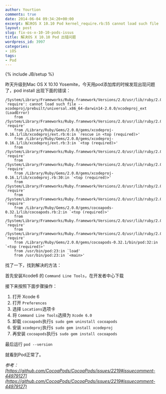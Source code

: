 ```yaml
---
author: Yourtion
comments: true
date: 2014-06-04 09:34:20+00:00
excerpt: 解决OS X 10.10 Pod kernel_require.rb:55 cannot load such file xcodeproj
layout: post
slug: fix-os-x-10-10-pods-issus
title: 解决OS X 10.10 Pod 出错问题
wordpress_id: 3997
categories:
- iOS
tags:
- Pod
---
```

{% include JB/setup %}

昨天升级到Mac OS X 10.10 Yosemite，今天用pod添加库的时候发现出现问题了，pod install 出现下面的错误：

```
/System/Library/Frameworks/Ruby.framework/Versions/2.0/usr/lib/ruby/2.0.0/rubygems/core_ext/kernel_require.rb:55:in `require': cannot load such file -- xcodeproj/prebuilt/universal.x86_64-darwin14-2.0.0/xcodeproj_ext (LoadError)
    from /System/Library/Frameworks/Ruby.framework/Versions/2.0/usr/lib/ruby/2.0.0/rubygems/core_ext/kernel_require.rb:55:in `require'
    from /Library/Ruby/Gems/2.0.0/gems/xcodeproj-0.16.1/lib/xcodeproj/ext.rb:6:in `rescue in <top (required)>'
    from /Library/Ruby/Gems/2.0.0/gems/xcodeproj-0.16.1/lib/xcodeproj/ext.rb:3:in `<top (required)>'
    from /System/Library/Frameworks/Ruby.framework/Versions/2.0/usr/lib/ruby/2.0.0/rubygems/core_ext/kernel_require.rb:55:in `require'
    from /System/Library/Frameworks/Ruby.framework/Versions/2.0/usr/lib/ruby/2.0.0/rubygems/core_ext/kernel_require.rb:55:in `require'
    from /Library/Ruby/Gems/2.0.0/gems/xcodeproj-0.16.1/lib/xcodeproj.rb:30:in `<top (required)>'
    from /System/Library/Frameworks/Ruby.framework/Versions/2.0/usr/lib/ruby/2.0.0/rubygems/core_ext/kernel_require.rb:55:in `require'
    from /System/Library/Frameworks/Ruby.framework/Versions/2.0/usr/lib/ruby/2.0.0/rubygems/core_ext/kernel_require.rb:55:in `require'
    from /Library/Ruby/Gems/2.0.0/gems/cocoapods-0.32.1/lib/cocoapods.rb:2:in `<top (required)>'
    from /System/Library/Frameworks/Ruby.framework/Versions/2.0/usr/lib/ruby/2.0.0/rubygems/core_ext/kernel_require.rb:55:in `require'
    from /System/Library/Frameworks/Ruby.framework/Versions/2.0/usr/lib/ruby/2.0.0/rubygems/core_ext/kernel_require.rb:55:in `require'
    from /Library/Ruby/Gems/2.0.0/gems/cocoapods-0.32.1/bin/pod:32:in `<top (required)>'
    from /usr/bin/pod:23:in `load'
    from /usr/bin/pod:23:in `<main>'
```

找了一下，找到解决的方法：

首先安装Xcode6 的 ```Command Line Tools```，在开发者中心下载

接下来按照下面步骤操作：
	
  1. 打开 Xcode 6
  2. 打开 ```Preferences```
  3. 选择 ```Locations```选项卡
  4. 将 ```Command Line Tools```选择为 ```Xcode 6.0```
  5. 卸载 ```cocoapods```执行```$ sudo gem uninstall cocoapods```
  6. 安装 ```xcodeproj```执行```$ sudo gem install xcodeproj```
  7. 再安装 ```cocoapods```执行```$ sudo gem install cocoapods```

最后运行 ```pod --version```

就看到Pod正常了。

_参考：[https://github.com/CocoaPods/CocoaPods/issues/2219#issuecomment-44979127](https://github.com/CocoaPods/CocoaPods/issues/2219#issuecomment-44979127)_
